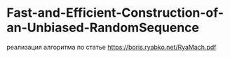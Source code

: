 # Fast-and-Efficient-Construction-of-an-Unbiased-RandomSequence

реализация алгоритма по статье https://boris.ryabko.net/RyaMach.pdf
